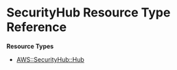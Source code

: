 # SecurityHub Resource Type Reference<a name="AWS_SecurityHub"></a>

**Resource Types**
+ [AWS::SecurityHub::Hub](aws-resource-securityhub-hub.md)
